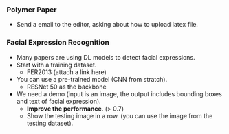 ### Polymer Paper
* Send a email to the editor, asking about how to upload latex file. 

### Facial Expression Recognition

* Many papers are using DL models to detect facial expressions. 
* Start with a training dataset. 
    * FER2013 (attach a link here)
* You can use a pre-trained model (CNN from stratch).
    * RESNet 50 as the backbone
* We need a demo (input is an image, the output includes bounding boxes and text of facial expression). 
    * **Improve the performance**. (> 0.7)
    * Show the testing image in a row. (you can use the image from the testing dataset).